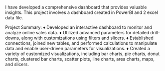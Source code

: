 I have developed a comprehensive dashboard that provides valuable insights. This project involves a dashboard created in PowerBI and 2 excel data file.

Project Summary:
♦ Developed an interactive dashboard to monitor and analyze online sales data.
♦ Utilized advanced parameters for detailed drill-downs, along with customizations using filters and slicers.
♦ Established connections, joined new tables, and performed calculations to manipulate data and enable user-driven parameters for visualizations.
♦ Created a variety of customized visualizations, including bar charts, pie charts, donut charts, clustered bar charts, scatter plots, line charts, area charts, maps, and slicers.
